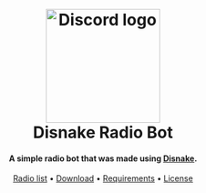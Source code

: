 
<h1 align="center">
  <br>
  <img src="https://i.ibb.co/RgM9Szn/removal-ai-bc975f70-48d2-4f15-8d50-7e32b56776ab-discord-icon-isolated-white-background-social-media.png" alt="Discord logo" width="200">
  <br>
  Disnake Radio Bot
  <br>
</h1>

<h4 align="center">A simple radio bot that was made using <a href="https://disnake.dev" target="_blank">Disnake</a>.</h4>

<p align="center">
  <a href="https://streamurl.link/">Radio list</a> •
  <a href="https://github.com/widikov/disnake-radio-bot/archive/refs/heads/main.zip">Download</a> •
  <a href="https://github.com/widikov/disnake-radio-bot/archive/refs/heads/main.zip">Requirements</a> •
  <a href="https://github.com/widikov/disnake-radio-bot/blob/main/requirements.txt">License</a>
</p>



